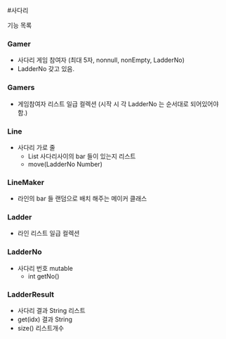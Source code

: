 #사다리

기능 목록

### Gamer

- 사다리 게임 참여자 (최대 5자, nonnull, nonEmpty, LadderNo)
- LadderNo 갖고 있음.

### Gamers

- 게임참여자 리스트 일급 컬렉션 (시작 시 각 LadderNo 는 순서대로 되어있어야 함.)

### Line

- 사다리 가로 줄
  - List<Boolean> 사다리사이의 bar 들이 있는지 리스트
  - move(LadderNo Number)
  
### LineMaker

- 라인의 bar 들 랜덤으로 배치 해주는 메이커 클래스

### Ladder

- 라인 리스트 일급 컬렉션

### LadderNo

- 사다리 번호 mutable
  - int getNo()
  
### LadderResult

- 사다리 결과 String 리스트
- get(idx) 결과 String
- size() 리스트개수